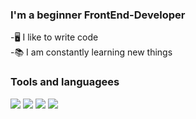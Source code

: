 ### I'm a beginner FrontEnd-Developer
-🖥 I like to write code <br>
-📚 I am constantly learning new things
### Tools and languagees
<img src="https://img.shields.io/badge/HTML-696969?style=for-the-badge&logo=HTML5&logoColor=E34F26"/> <img src="https://img.shields.io/badge/CSS-696969?style=for-the-badge&logo=CSS3&logoColor=1572B6"/> <img src="https://img.shields.io/badge/JS-696969?style=for-the-badge&logo=JavaScript&logoColor=F7DF1E"/> <img src="https://img.shields.io/badge/Sass-696969?style=for-the-badge&logo=Sass&logoColor=CC6699"/>

